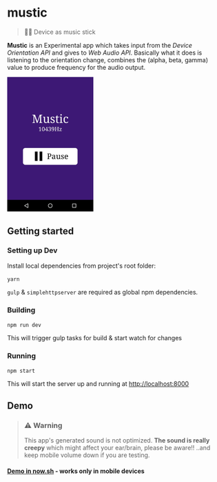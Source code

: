 # mustic
> 📱🎶 Device as music stick

**Mustic** is an Experimental app which takes input from the *Device Orientation API* and gives to *Web Audio API*. Basically what it does is listening to the orientation change, combines the (alpha, beta, gamma) value to produce frequency for the audio output.

<img src="screenshot.jpg" width="200">



## Getting started
### Setting up Dev

Install local dependencies from project's root folder:
```
yarn
```
`gulp` & `simplehttpserver` are required as global npm dependencies.

### Building
```
npm run dev
```
This will trigger gulp tasks for build & start watch for changes

### Running
```
npm start
```
This will start the server up and running at [http://localhost:8000](http://localhost:8000)

## Demo
> ### ⚠️ Warning
> This app's generated sound is not optimized. **The sound is really creepy** which might affect your ear/brain, please be aware!! ..and keep mobile volume down if you are testing.

#### [Demo in now.sh](https://mustic-pnfduhxyvi.now.sh/) - works only in mobile devices